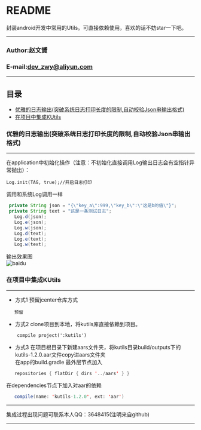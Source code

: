 README
===========================
封装android开发中常用的Utils。可直接依赖使用，喜欢的话不妨star一下吧。
****
### Author:赵文贇
### E-mail:dev_zwy@aliyun.com
****
## 目录
* [优雅的日志输出(突破系统日志打印长度的限制,自动校验Json串输出格式)](/README#优雅的日志输出(突破系统日志打印长度的限制,自动校验Json串输出格式))
* [在项目中集成KUtils](##在项目中集成KUtils)






















### 优雅的日志输出(突破系统日志打印长度的限制,自动校验Json串输出格式)
-----------
 在application中初始化操作（注意：不初始化直接调用Log输出日志会有空指针异常抛出）：
 ```
 Log.init(TAG, true);//开启日志打印
 ```
 调用和系统Log调用一样
 ```Java
  private String json = "{\"key_a\":999,\"key_b\":\"这是b的值\"}";
  private String text = "这是一条测试日志";
    Log.d(json);
    Log.e(json);
    Log.w(json);  
    Log.d(text);
    Log.e(text);
    Log.w(text);
 ```
 输出效果图  
 ![baidu](https://github.com/devzwy/KUtils/raw/master/images/loginfo.png)  
### 在项目中集成KUtils
-----------
 - 方式1   预留jcenter仓库方式  
 ```
    预留
 ```
 - 方式2   clone项目到本地，将kutils库直接依赖到项目。
 ```
     compile project(':kutils')
 ```
 - 方式3    在项目根目录下新建aars文件夹，将kutils目录build/outputs下的kutils-1.2.0.aar文件copy进aars文件夹  
 在app的build.gradle 最外层节点加入
 ```Java
    repositories { flatDir { dirs '../aars' } }
 ```
 在dependencies节点下加入对aar的依赖
 ```Java
    compile(name: 'kutils-1.2.0', ext: 'aar')
 ```
 ****
 集成过程出现问题可联系本人QQ：3648415(注明来自github)
 ****
 